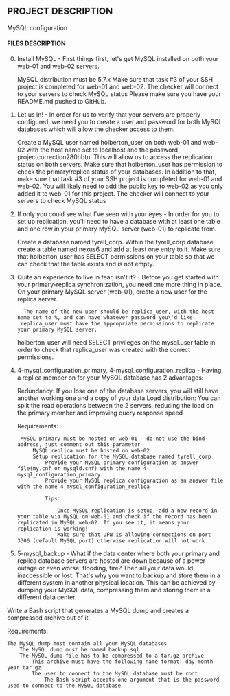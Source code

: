 ## PROJECT DESCRIPTION
MySQL configuration

#### FILES DESCRIPTION
0. Install MySQL - First things first, let\'s get MySQL installed on both your web-01 and web-02 servers.

    MySQL distribution must be 5.7.x
    Make sure that task #3 of your SSH project is completed for web-01 and web-02. The checker will connect to your servers to check MySQL status
    Please make sure you have your README.md pushed to GitHub.
	    
1. Let us in! - In order for us to verify that your servers are properly configured, we need you to create a user and password for both MySQL databases which will allow the checker access to them.

    Create a MySQL user named holberton_user on both web-01 and web-02 with the host name set to localhost and the password projectcorrection280hbtn. This will allow us to access the replication status on both servers.
    Make sure that holberton_user has permission to check the primary/replica status of your databases.
    In addition to that, make sure that task #3 of your SSH project is completed for web-01 and web-02. You will likely need to add the public key to web-02 as you only added it to web-01 for this project. The checker will connect to your servers to check MySQL status
	    
2. If only you could see what I\'ve seen with your eyes - In order for you to set up replication, you\'ll need to have a database with at least one table and one row in your primary MySQL server (web-01) to replicate from.

    Create a database named tyrell_corp.
        Within the tyrell_corp database create a table named nexus6 and add at least one entry to it.
	Make sure that holberton_user has SELECT permissions on your table so that we can check that the table exists and is not empty.
	    
3. Quite an experience to live in fear, isn\'t it? - Before you get started with your primary-replica synchronization, you need one more thing in place. On your primary MySQL server (web-01), create a new user for the replica server.

    	 The name of the new user should be replica_user, with the host name set to %, and can have whatever password you\'d like.
        replica_user must have the appropriate permissions to replicate your primary MySQL server.
	holberton_user will need SELECT privileges on the mysql.user table in order to check that replica_user was created with the correct permissions.
	    
4. 4-mysql_configuration_primary, 4-mysql_configuration_replica - Having a replica member on for your MySQL database has 2 advantages:

    Redundancy: If you lose one of the database servers, you will still have another working one and a copy of your data
        Load distribution: You can split the read operations between the 2 servers, reducing the load on the primary member and improving query response speed

	Requirements:

	    MySQL primary must be hosted on web-01 - do not use the bind-address, just comment out this parameter
	        MySQL replica must be hosted on web-02
		    Setup replication for the MySQL database named tyrell_corp
		        Provide your MySQL primary configuration as answer file(my.cnf or mysqld.cnf) with the name 4-mysql_configuration_primary
			    Provide your MySQL replica configuration as an answer file with the name 4-mysql_configuration_replica

			    Tips:

			        Once MySQL replication is setup, add a new record in your table via MySQL on web-01 and check if the record has been replicated in MySQL web-02. If you see it, it means your replication is working!
				    Make sure that UFW is allowing connections on port 3306 (default MySQL port) otherwise replication will not work.
				    
5. 5-mysql_backup - What if the data center where both your primary and replica database servers are hosted are down because of a power outage or even worse: flooding, fire? Then all your data would inaccessible or lost. That\'s why you want to backup and store them in a different system in another physical location. This can be achieved by dumping your MySQL data, compressing them and storing them in a different data center.

Write a Bash script that generates a MySQL dump and creates a compressed archive out of it.

Requirements:

    The MySQL dump must contain all your MySQL databases
        The MySQL dump must be named backup.sql
	    The MySQL dump file has to be compressed to a tar.gz archive
	        This archive must have the following name format: day-month-year.tar.gz
		    The user to connect to the MySQL database must be root
		        The Bash script accepts one argument that is the password used to connect to the MySQL database
			